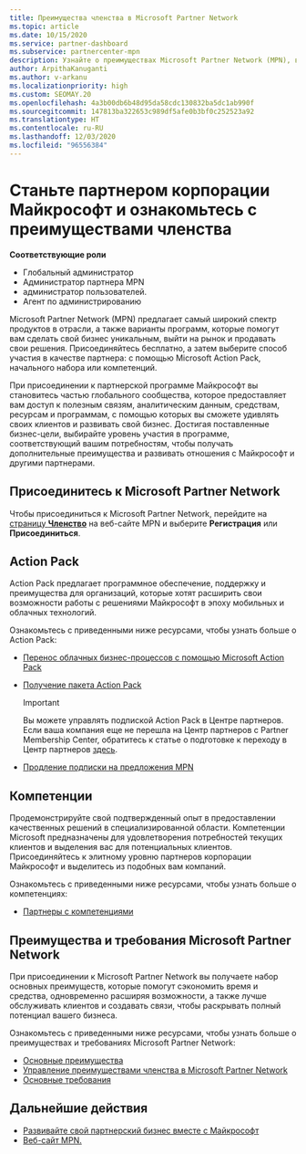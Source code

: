 ```yaml
---
title: Преимущества членства в Microsoft Partner Network
ms.topic: article
ms.date: 10/15/2020
ms.service: partner-dashboard
ms.subservice: partnercenter-mpn
description: Узнайте о преимуществах Microsoft Partner Network (MPN), в том числе о Microsoft Action Pack, компетенциях и возможностях программы, которые помогут вам выйти на рынок со своими решениями и успешно их продавать.
author: ArpithaKanuganti
ms.author: v-arkanu
ms.localizationpriority: high
ms.custom: SEOMAY.20
ms.openlocfilehash: 4a3b00db6b48d95da58cdc130832ba5dc1ab990f
ms.sourcegitcommit: 147813ba322653c989df5afe0b3bf0c252523a92
ms.translationtype: HT
ms.contentlocale: ru-RU
ms.lasthandoff: 12/03/2020
ms.locfileid: "96556384"
---
```

# <a name="partner-with-microsoft-and-discover-membership-benefits"></a>Станьте партнером корпорации Майкрософт и ознакомьтесь с преимуществами членства

**Соответствующие роли**

- Глобальный администратор
- Администратор партнера MPN
- администратор пользователей.
- Агент по администрированию

Microsoft Partner Network (MPN) предлагает самый широкий спектр продуктов в отрасли, а также варианты программ, которые помогут вам сделать свой бизнес уникальным, выйти на рынок и продавать свои решения. Присоединяйтесь бесплатно, а затем выберите способ участия в качестве партнера: с помощью Microsoft Action Pack, начального набора или компетенций.

При присоединении к партнерской программе Майкрософт вы становитесь частью глобального сообщества, которое предоставляет вам доступ к полезным связям, аналитическим данным, средствам, ресурсам и программам, с помощью которых вы сможете удивлять своих клиентов и развивать свой бизнес. Достигая поставленные бизнес-цели, выбирайте уровень участия в программе, соответствующий вашим потребностям, чтобы получать дополнительные преимущества и развивать отношения с Майкрософт и другими партнерами. 

## <a name="join-the-microsoft-partner-network"></a>Присоединитесь к Microsoft Partner Network

Чтобы присоединиться к Microsoft Partner Network, перейдите на [страницу **Членство**](https://partner.microsoft.com/membership) на веб-сайте MPN и выберите **Регистрация** или **Присоединиться**.

## <a name="action-pack"></a>Action Pack

Action Pack предлагает программное обеспечение, поддержку и преимущества для организаций, которые хотят расширить свои возможности работы с решениями Майкрософт в эпоху мобильных и облачных технологий.

Ознакомьтесь с приведенными ниже ресурсами, чтобы узнать больше о Action Pack:

- [Перенос облачных бизнес-процессов с помощью Microsoft Action Pack](https://partner.microsoft.com/membership/action-pack)

- [Получение пакета Action Pack](mpn-get-action-pack.md)
  
    >[!IMPORTANT]
    >Вы можете управлять подпиской Action Pack в Центре партнеров. Если ваша компания еще не перешла на Центр партнеров с Partner Membership Center, обратитесь к статье о подготовке к переходу в Центр партнеров [здесь](prepare-pmc-pc-migration.md).  

- [Продление подписки на предложения MPN](renew-mpn-offers.md)

## <a name="competencies"></a>Компетенции

Продемонстрируйте свой подтвержденный опыт в предоставлении качественных решений в специализированной области. Компетенции Microsoft предназначены для удовлетворения потребностей текущих клиентов и выделения вас для потенциальных клиентов. Присоединяйтесь к элитному уровню партнеров корпорации Майкрософт и выделитесь из подобных вам компаний.

Ознакомьтесь с приведенными ниже ресурсами, чтобы узнать больше о компетенциях:

- [Партнеры с компетенциями](https://partner.microsoft.com/membership/competencies)

## <a name="microsoft-partner-network-benefits-and-requirements"></a>Преимущества и требования Microsoft Partner Network

При присоединении к Microsoft Partner Network вы получаете набор основных преимуществ, которые помогут сэкономить время и средства, одновременно расширяя возможности, а также лучше обслуживать клиентов и создавать связи, чтобы раскрывать полный потенциал вашего бизнеса. 

Ознакомьтесь с приведенными ниже ресурсами, чтобы узнать больше о преимуществах и требованиях Microsoft Partner Network:

- [Основные преимущества](https://partner.microsoft.com/membership/core-benefits#simple-tab-content-1)
- [Управление преимуществами членства в Microsoft Partner Network](manage-your-partner-network-benefits.md)
- [Основные требования](https://partner.microsoft.com/membership/core-benefits#simple-tab-content-2)

## <a name="next-steps"></a>Дальнейшие действия

- [Развивайте свой партнерский бизнес вместе с Майкрософт](grow-your-business.md)
- [Веб-сайт MPN.](https://partner.microsoft.com/commercial)
